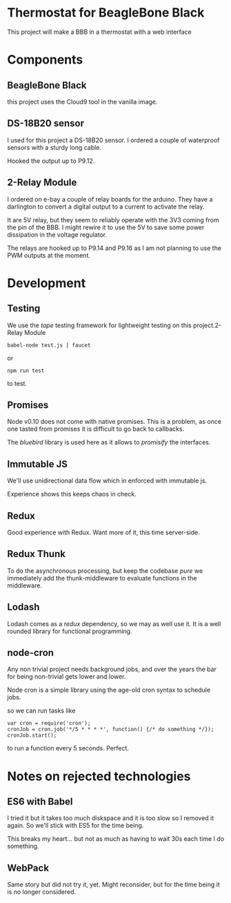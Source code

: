 # Thermostat for BeagleBone Black

This project will make a BBB in a thermostat with a web interface

# Components

## BeagleBone Black

this project uses the Cloud9 tool in the vanilla image.

## DS-18B20 sensor

I used for this project a DS-18B20 sensor. I ordered a couple of waterproof 
sensors with a sturdy long cable.

Hooked the output up to P9.12.

## 2-Relay Module

I ordered on e-bay a couple of relay boards for the arduino. They have a 
darlington to convert a digital output to a current to activate the relay.

It are 5V relay, but they seem to reliably operate with the 3V3 coming from the
pin of the BBB. I might rewire it to use the 5V to save some power dissipation 
in the voltage regulator.

The relays are hooked up to P9.14 and P9.16 as I am not planning to use the PWM 
outputs at the moment.

# Development

## Testing 

We use the *tape* testing framework for lightweight testing on this project.2-Relay Module

    babel-node test.js | faucet
    
or 

    npm run test
    
to test.

## Promises 

Node v0.10 does not come with native promises. This is a problem, as once one 
tasted from promises it is difficult to go back to callbacks.

The *bluebird* library is used here as it allows to *promisify* the interfaces.

## Immutable JS

We'll use unidirectional data flow which in enforced with immutable js.

Experience shows this keeps chaos in check.

## Redux

Good experience with Redux. Want more of it, this time server-side.

## Redux Thunk

To do the asynchronous processing, but keep the codebase *pure* we immediately
add  the thunk-middleware to evaluate functions in the middleware.

## Lodash

Lodash comes as a *redux* dependency, so we may as well use it. It is a well
rounded library for functional programming.

## node-cron

Any non trivial project needs background jobs, and over the years the bar for 
being non-trivial gets lower and lower.

Node cron is a simple library using the age-old cron syntax to schedule jobs.

so we can run tasks like 

    var cron = require('cron');
    cronJob = cron.job('*/5 * * * *', function() {/* do something */});
    cronJob.start();
    
to run a function every 5 seconds. Perfect.

# Notes on rejected technologies

## ES6 with Babel

I tried it but it takes too much diskspace and it is too slow so I removed it 
again. So we'll stick with ES5 for the time being.

This breaks my heart... but not as much as having to wait 30s each time I do 
something.

## WebPack

Same story but did not try it, yet. Might reconsider, but for the time being it
is no longer considered.

